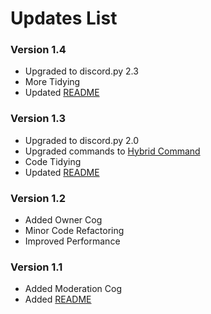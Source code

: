 # Updates List

### Version 1.4
* Upgraded to discord.py 2.3
* More Tidying
* Updated [README](README.md)

### Version 1.3
* Upgraded to discord.py 2.0
* Upgraded commands to [Hybrid Command](https://discordpy.readthedocs.io/en/stable/ext/commands/commands.html#hybrid-commands)
* Code Tidying
* Updated [README](README.md)

### Version 1.2
* Added Owner Cog
* Minor Code Refactoring
* Improved Performance

### Version 1.1

* Added Moderation Cog
* Added [README](README.md)